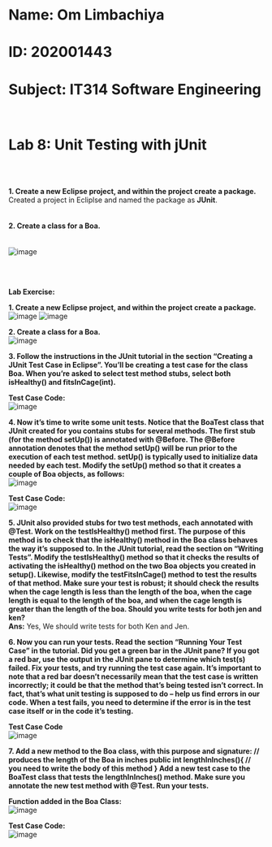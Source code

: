 # Name: Om Limbachiya
# ID: 202001443
# Subject: IT314 Software Engineering

<br>

# Lab 8: Unit Testing with jUnit
<br><br>

**1. Create a new Eclipse project, and within the project create a package.**
<br>      Created a project in Ecliplse and named the package as **JUnit**.
<br><br><br>
**2. Create a class for a Boa.**
<br>      
<br>
![image](https://user-images.githubusercontent.com/83654071/233593309-f3455db9-1d82-4fb8-b3fa-0c88f6b2024d.png)

<br><br>


**Lab Exercise:**  

**1. Create a new Eclipse project, and within the project create a package.**  
![image](https://user-images.githubusercontent.com/83654071/233594909-29f6d315-ad59-484f-bf3c-64f0080bb045.png)
![image](https://user-images.githubusercontent.com/83654071/233594952-889d5083-c0c7-4fcd-b536-6fed4802093d.png)

**2. Create a class for a Boa.**  
![image](https://user-images.githubusercontent.com/83654071/233595029-a72e02ad-6965-40bc-994d-693f82de2c2b.png)

**3. Follow the instructions in the JUnit tutorial in the section “Creating a JUnit Test Case in Eclipse”. You’ll be creating a test case for the class Boa. When you’re asked to select test method stubs, select both isHealthy() and fitsInCage(int).**

**Test Case Code:**  
![image](https://user-images.githubusercontent.com/83654071/233595190-58968d0b-fd65-4a69-958b-bbd250fc21be.png)

**4. Now it’s time to write some unit tests. Notice that the BoaTest class that JUnit created for you contains stubs for several methods. The first stub (for the method setUp()) is annotated with @Before. The @Before annotation denotes that the method setUp() will be run prior to the execution of each test method. setUp() is typically used to initialize data needed by each test. Modify the setUp() method so that it creates a couple of Boa objects, as follows:**  
![image](https://user-images.githubusercontent.com/83654071/233595312-b1cb00d9-3a31-4292-b781-ad270889de86.png)

**Test Case Code:**  
![image](https://user-images.githubusercontent.com/83654071/233595375-dc871acc-db69-40e1-8668-51398fcead2f.png)

**5. JUnit also provided stubs for two test methods, each annotated with @Test. Work on the testIsHealthy() method first. The purpose of this method is to check that the isHealthy() method in the Boa class behaves the way it’s supposed to. In the JUnit tutorial, read the section on “Writing Tests”. Modify the testIsHealthy() method so that it checks the results of activating the isHealthy() method on the two Boa objects you created in setup(). Likewise, modify the testFitsInCage() method to test the results of that method. Make sure your test is robust; it should check the results when the cage length is less than the length of the boa, when the cage length is equal to the length of the boa, and when the cage length is greater than the length of the boa. Should you write tests for both jen and ken?**  
**Ans:** Yes, We should write tests for both Ken and Jen.

**6. Now you can run your tests. Read the section “Running Your Test Case” in the tutorial. Did you get a green bar in the JUnit pane? If you got a red bar, use the output in the JUnit pane to determine which test(s) failed. Fix your tests, and try running the test case again. It’s important to note that a red bar doesn’t necessarily mean that the test case is written incorrectly; it could be that the method that’s being tested isn’t correct. In fact, that’s what unit testing is supposed to do – help us find errors in our code. When a test fails, you need to determine if the error is in the test case itself or in the code it’s testing.**    

**Test Case Code**  
![image](https://user-images.githubusercontent.com/83654071/233595427-44438ffd-70bf-48f3-a9a7-e445c08a3c67.png)

**7. Add a new method to the Boa class, with this purpose and signature: // produces the length of the Boa in inches public int lengthInInches(){ // you need to write the body of this method } Add a new test case to the BoaTest class that tests the lengthInInches() method. Make sure you annotate the new test method with @Test. Run your tests.**  

**Function added in the Boa Class:**  
![image](https://user-images.githubusercontent.com/83654071/233595482-c99bbc1c-022b-44cb-80d2-3a1779f6bf94.png)

**Test Case Code:**  
![image](https://user-images.githubusercontent.com/83654071/233595516-39dc3d88-5b33-42bc-a763-a2c1f121e052.png)
